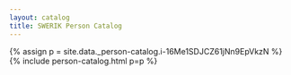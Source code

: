 ```yaml
---
layout: catalog
title: SWERIK Person Catalog
---
```

{% assign p = site.data._person-catalog.i-16Me1SDJCZ61jNn9EpVkzN %}
{% include person-catalog.html p=p %}

